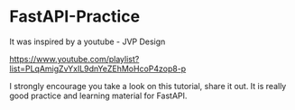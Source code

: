 # FastAPI-Practice

It was inspired by a youtube - JVP Design

https://www.youtube.com/playlist?list=PLqAmigZvYxIL9dnYeZEhMoHcoP4zop8-p

I strongly encourage you take a look on this tutorial, share it out. It is really good practice and learning material for FastAPI.
